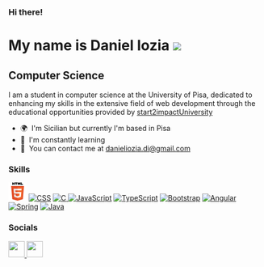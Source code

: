### Hi there!

<!--
**DanielIozia/DanielIozia** is a ✨ _special_ ✨ repository because its `README.md` (this file) appears on your GitHub profile.

Here are some ideas to get you started:

- 🔭 I’m currently working on ...
- 🌱 I’m currently learning ...
- 👯 I’m looking to collaborate on ...
- 🤔 I’m looking for help with ...
- 💬 Ask me about ...
- 📫 How to reach me: ...
- 😄 Pronouns: ...
- ⚡ Fun fact: ...
-->

My name is Daniel Iozia ![](https://user-images.githubusercontent.com/18350557/176309783-0785949b-9127-417c-8b55-ab5a4333674e.gif)
=====================================================================================================================================

Computer Science
------------------

I am a student in computer science at the University of Pisa, 
dedicated to enhancing my skills in the extensive field of web development through the educational 
opportunities provided by [start2impactUniversity](https://www.start2impact.it/)

* 🌍  I'm Sicilian but currently I'm based in Pisa
* 🧠  I'm constantly learning
* 📩  You can contact me at <a href="mailto:danieliozia.di@gmail.com">danieliozia.di@gmail.com</a>


### Skills

<p align="left">
  <a href="#" rel="noreferrer"><img src="https://raw.githubusercontent.com/github/explore/80688e429a7d4ef2fca1e82350fe8e3517d3494d/topics/html/html.png?size=48" width="36" height="36" alt="HTML" /></a>
  <a href="#" rel="noreferrer"><img src="https://upload.wikimedia.org/wikipedia/commons/3/3d/CSS.3.svg" width="36" height="36" alt="CSS" /></a>
  <a href="#" rel="noreferrer"><img src="https://upload.wikimedia.org/wikipedia/commons/1/18/C_Programming_Language.svg" width="36" height="36" alt="C" />   </a>  
  <a href="#" rel="noreferrer"><img src="https://raw.githubusercontent.com/danielcranney/readme-generator/main/public/icons/skills/javascript-colored.svg" width="36" height="36" alt="JavaScript" /></a>
  <a href="#" rel="noreferrer"><img src="https://upload.wikimedia.org/wikipedia/commons/4/4c/Typescript_logo_2020.svg" width="36" height="36" alt="TypeScript" /></a>
  <a href="#" rel="noreferrer"><img src="https://raw.githubusercontent.com/danielcranney/readme-generator/main/public/icons/skills/bootstrap-colored.svg" width="36" height="36" alt="Bootstrap" /></a>
  <a href="#" rel="noreferrer"><img src="https://upload.wikimedia.org/wikipedia/commons/c/cf/Angular_full_color_logo.svg" width="36" height="36" alt="Angular" /></a>
  <a href="#" rel="noreferrer"><img src="https://upload.wikimedia.org/wikipedia/commons/7/79/Spring_Boot.svg" width="36" height="36" alt="Spring" /></a>
  <a href="#" rel="noreferrer"><img src="https://upload.wikimedia.org/wikipedia/it/2/2e/Java_Logo.svg" width="36" height="36" alt="Java" /></a>
</p>

### Socials
<p align="left"> 
  <a href="https://www.instagram.com/daniel.iozia?igsh=MTNhd2p2Mmh0MDR4cw%3D%3D&utm_source=qr" target="_blank" rel="noreferrer">
<img src="https://raw.githubusercontent.com/danielcranney/readme-generator/main/public/icons/socials/instagram.svg" width="32" height="32" />
  </a>
   <a href="www.linkedin.com/in/daniel-iozia-283486201" target="_blank">
<img src="https://www.logo.wine/a/logo/LinkedIn/LinkedIn-Icon-Logo.wine.svg" width="32" height="32" />
  </a>
</p>
